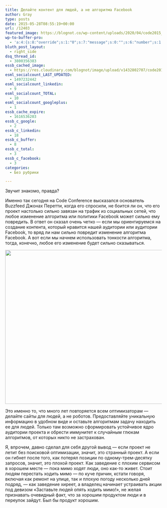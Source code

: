 ```yaml
---
title: Делайте контент для людей, а не алгоритма Facebook
author: Gray
type: posts
date: 2015-05-28T08:55:19+00:00
url: /12403
featured_image: https://blognot.co/wp-content/uploads/2020/04/code2015_20150527_085906_0048_buvv7y.jpg
wp-to-buffer-pro:
  - 'a:4:{s:8:"override";s:1:"0";s:7:"message";s:0:"";s:6:"number";s:1:"1";s:16:"alternateMessage";s:0:"";}'
bluth_post_layout:
  - right_side
dsq_thread_id:
  - 3800356383
essb_cached_image:
  - https://res.cloudinary.com/blognot/image/upload/v1432802707/code2015_20150527_085906_0048_buvv7y.jpg
esml_socialcount_LAST_UPDATED:
  - 1497232442
esml_socialcount_linkedin:
  - 9
esml_socialcount_TOTAL:
  - 10
esml_socialcount_googleplus:
  - 1
essb_cache_expire:
  - 1616536203
essb_c_google:
  - 2
essb_c_linkedin:
  - 18
essb_c_buffer:
  - 8
essb_c_total:
  - 3
essb_c_facebook:
  - 3
categories:
  - Без рубрики

---
```








Звучит знакомо, правда?

Именно так сегодня на Code Conference высказался основатель Buzzfeed Джонах Перетти, когда его спросили, не боится ли он, что его проект настолько сильно завязан на трафик из социальных сетей, что любое изменение алгоритма или политики Facebook может сильно ему повредить. В ответ он сказал очень четко — если мы ориентируемся на создание контента, который нравится нашей аудитории или аудитории Facebook, то вряд ли нам сильно повредит изменение алгоритма Facebook. А вот если мы начнем использовать тонкости алгоритма, тогда, конечно, любое его изменение будет сильно сказываться.

<img data-attachment-id="12404" data-permalink="https://blognot.co/12403/code2015_20150527_085906_0048_buvv7y" data-orig-file="https://i0.wp.com/blognot.co/wp-content/uploads/2020/04/code2015_20150527_085906_0048_buvv7y.jpg?fit=800%2C533&ssl=1" data-orig-size="800,533" data-comments-opened="1" data-image-meta="{&quot;aperture&quot;:&quot;0&quot;,&quot;credit&quot;:&quot;&quot;,&quot;camera&quot;:&quot;&quot;,&quot;caption&quot;:&quot;&quot;,&quot;created_timestamp&quot;:&quot;0&quot;,&quot;copyright&quot;:&quot;&quot;,&quot;focal_length&quot;:&quot;0&quot;,&quot;iso&quot;:&quot;0&quot;,&quot;shutter_speed&quot;:&quot;0&quot;,&quot;title&quot;:&quot;&quot;,&quot;orientation&quot;:&quot;0&quot;}" data-image-title="code2015_20150527_085906_0048_buvv7y" data-image-description="" data-medium-file="https://i0.wp.com/blognot.co/wp-content/uploads/2020/04/code2015_20150527_085906_0048_buvv7y.jpg?fit=300%2C200&ssl=1" data-large-file="https://i0.wp.com/blognot.co/wp-content/uploads/2020/04/code2015_20150527_085906_0048_buvv7y.jpg?fit=740%2C493&ssl=1" class="aligncenter wp-image-12404" src="https://i0.wp.com/res.cloudinary.com/blognot/image/upload/v1432802707/code2015_20150527_085906_0048_buvv7y.jpg?resize=740%2C493&#038;ssl=1" alt="" width="740" height="493" data-recalc-dims="1" /> 

Это именно то, что много лет повторяется всем оптимизаторам — делайте сайты для людей, а не роботов. Предоставляйте уникальную информацию в удобном виде и оставьте алгоритмам задачу находить ее для людей. Только там возможно сформировать устойчивое ядро аудитории проекта и обрести иммунитет к случайным глюкам алгоритмов, от которых никто не застрахован.

Я, впрочем, давно сделал для себя другой вывод — если проект не летит без поисковой оптимизации, значит, это странный проект. А если он гибнет после того, как потерял позиции по одному-трем-десятку запросов, значит, это плохой проект. Как заведение с плохим сервисом в хорошем месте — пока мимо ходят люди, оно как-то живет. Стоит людям перестать ходить мимо — по куче причин, кстати говоря, включая как ремонт на улице, так и плохую погоду несколько дней подряд, — как заведение хиреет, а владелец начинает устраивать акции под девизом &#171;Заставьте людей опять ходить мимо!&#187;, не желая признавать очевидный факт, что за хорошим продуктом люди и в переулок зайдут. Был бы продукт хорошим.